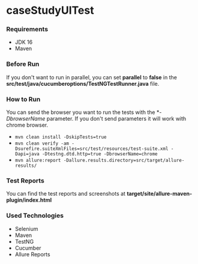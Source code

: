 # caseStudyUITest

### Requirements

- JDK 16
- Maven

### Before Run

If you don't want to run in parallel, you can set **parallel** to **false** in the **src/test/java/cucumberoptions/TestNGTestRunner.java** file.

### How to Run

You can send the browser you want to run the tests with the **-DbrowserName* parameter. If you don't send parameters it will work with chrome browser.

- `mvn clean install -DskipTests=true`
- `mvn clean verify -am -Dsurefire.suiteXmlFiles=src/test/resources/test-suite.xml -Dapi=java -Dtestng.dtd.http=true -DbrowserName=chrome`
- `mvn allure:report -Dallure.results.directory=src/target/allure-results/`


### Test Reports
You can find the test reports and screenshots at **target/site/allure-maven-plugin/index.html**


### Used Technologies

- Selenium
- Maven
- TestNG
- Cucumber
- Allure Reports
